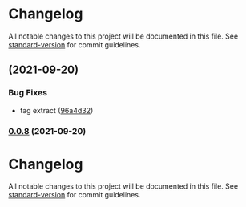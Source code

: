 # Changelog

All notable changes to this project will be documented in this file. See [standard-version](https://github.com/conventional-changelog/standard-version) for commit guidelines.

##  (2021-09-20)


### Bug Fixes

* tag extract ([96a4d32](https://github.com/acroquelois/quasar-semantic-release-poc/commit/96a4d32faf43805e50a1199628d5fe785620f01e))

### [0.0.8](https://github.com/acroquelois/quasar-semantic-release-poc/compare/v0.0.22...v0.0.8) (2021-09-20)

# Changelog

All notable changes to this project will be documented in this file. See [standard-version](https://github.com/conventional-changelog/standard-version) for commit guidelines.
